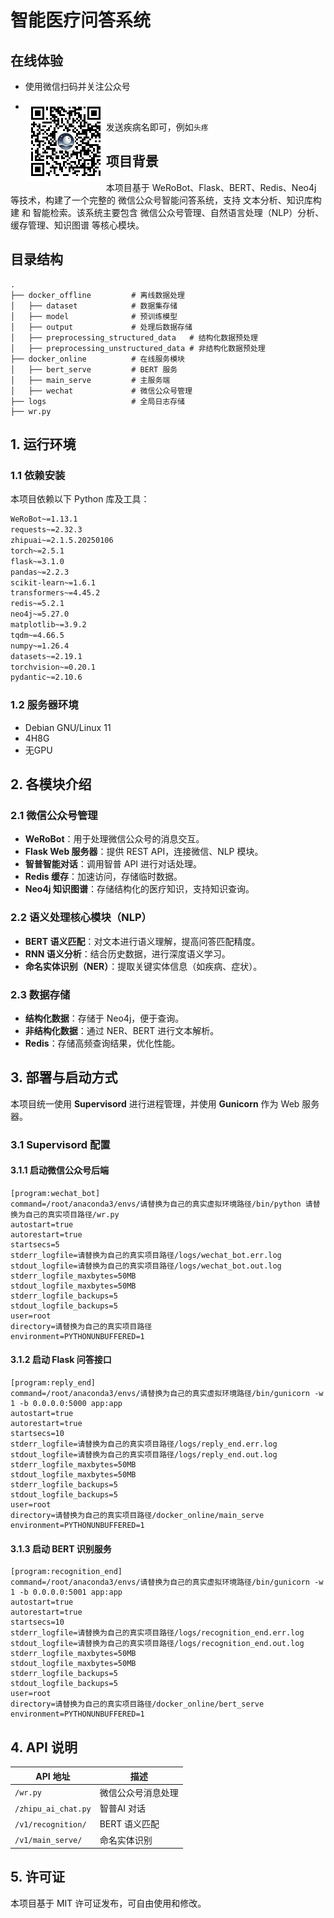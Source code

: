 # 智能医疗问答系统
## 在线体验

- 使用微信扫码并关注公众号

- <img src="./img/qrcode.jpg" alt="img" style="zoom: 50%; float: left;" />
- 发送疾病名即可，例如`头疼`

## 项目背景

本项目基于 WeRoBot、Flask、BERT、Redis、Neo4j 等技术，构建了一个完整的 微信公众号智能问答系统，支持 文本分析、知识库构建 和 智能检索。该系统主要包含 微信公众号管理、自然语言处理（NLP）分析、缓存管理、知识图谱 等核心模块。

## 目录结构

```
.
├── docker_offline         # 离线数据处理
│   ├── dataset            # 数据集存储
│   ├── model              # 预训练模型
│   ├── output             # 处理后数据存储
│   ├── preprocessing_structured_data   # 结构化数据预处理
│   ├── preprocessing_unstructured_data # 非结构化数据预处理
├── docker_online          # 在线服务模块
│   ├── bert_serve         # BERT 服务
│   ├── main_serve         # 主服务端
│   ├── wechat             # 微信公众号管理
├── logs                   # 全局日志存储
├── wr.py                  
```

## 1. 运行环境

### 1.1 依赖安装

本项目依赖以下 Python 库及工具：

```bash
WeRoBot~=1.13.1
requests~=2.32.3
zhipuai~=2.1.5.20250106
torch~=2.5.1
flask~=3.1.0
pandas~=2.2.3
scikit-learn~=1.6.1
transformers~=4.45.2
redis~=5.2.1
neo4j~=5.27.0
matplotlib~=3.9.2
tqdm~=4.66.5
numpy~=1.26.4
datasets~=2.19.1
torchvision~=0.20.1
pydantic~=2.10.6
```

### 1.2 服务器环境

- Debian GNU/Linux 11
- 4H8G
- 无GPU

## 2. 各模块介绍

### 2.1 微信公众号管理

- **WeRoBot**：用于处理微信公众号的消息交互。
- **Flask Web 服务器**：提供 REST API，连接微信、NLP 模块。
- **智普智能对话**：调用智普 API 进行对话处理。
- **Redis 缓存**：加速访问，存储临时数据。
- **Neo4j 知识图谱**：存储结构化的医疗知识，支持知识查询。

### 2.2 语义处理核心模块（NLP）

- **BERT 语义匹配**：对文本进行语义理解，提高问答匹配精度。
- **RNN 语义分析**：结合历史数据，进行深度语义学习。
- **命名实体识别（NER）**：提取关键实体信息（如疾病、症状）。

### 2.3 数据存储

- **结构化数据**：存储于 Neo4j，便于查询。
- **非结构化数据**：通过 NER、BERT 进行文本解析。
- **Redis**：存储高频查询结果，优化性能。
## 3. 部署与启动方式

本项目统一使用 **Supervisord** 进行进程管理，并使用 **Gunicorn** 作为 Web 服务器。

### 3.1 Supervisord 配置

#### 3.1.1 启动微信公众号后端

```
[program:wechat_bot]
command=/root/anaconda3/envs/请替换为自己的真实虚拟环境路径/bin/python 请替换为自己的真实项目路径/wr.py
autostart=true
autorestart=true
startsecs=5
stderr_logfile=请替换为自己的真实项目路径/logs/wechat_bot.err.log
stdout_logfile=请替换为自己的真实项目路径/logs/wechat_bot.out.log
stderr_logfile_maxbytes=50MB
stdout_logfile_maxbytes=50MB
stderr_logfile_backups=5
stdout_logfile_backups=5
user=root
directory=请替换为自己的真实项目路径
environment=PYTHONUNBUFFERED=1
```

#### 3.1.2 启动 Flask 问答接口

```
[program:reply_end]
command=/root/anaconda3/envs/请替换为自己的真实虚拟环境路径/bin/gunicorn -w 1 -b 0.0.0.0:5000 app:app
autostart=true
autorestart=true
startsecs=10
stderr_logfile=请替换为自己的真实项目路径/logs/reply_end.err.log
stdout_logfile=请替换为自己的真实项目路径/logs/reply_end.out.log
stderr_logfile_maxbytes=50MB
stdout_logfile_maxbytes=50MB
stderr_logfile_backups=5
stdout_logfile_backups=5
user=root
directory=请替换为自己的真实项目路径/docker_online/main_serve
environment=PYTHONUNBUFFERED=1
```

#### 3.1.3 启动 BERT 识别服务

```
[program:recognition_end]
command=/root/anaconda3/envs/请替换为自己的真实虚拟环境路径/bin/gunicorn -w 1 -b 0.0.0.0:5001 app:app
autostart=true
autorestart=true
startsecs=10
stderr_logfile=请替换为自己的真实项目路径/logs/recognition_end.err.log
stdout_logfile=请替换为自己的真实项目路径/logs/recognition_end.out.log
stderr_logfile_maxbytes=50MB
stdout_logfile_maxbytes=50MB
stderr_logfile_backups=5
stdout_logfile_backups=5
user=root
directory=请替换为自己的真实项目路径/docker_online/bert_serve
environment=PYTHONUNBUFFERED=1
```

## 4. API 说明

| API 地址            | 描述               |
| ------------------- | ------------------ |
| `/wr.py`            | 微信公众号消息处理 |
| `/zhipu_ai_chat.py` | 智普AI 对话        |
| `/v1/recognition/`  | BERT 语义匹配      |
| `/v1/main_serve/`   | 命名实体识别       |

## 5. 许可证

本项目基于 MIT 许可证发布，可自由使用和修改。

